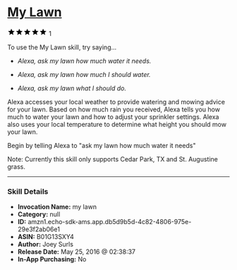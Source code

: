# [My Lawn](http://alexa.amazon.com/#skills/amzn1.echo-sdk-ams.app.db5d9b5d-4c82-4806-975e-29e3f2ab06e1)
![5 stars](../../images/ic_star_black_18dp_1x.png)![5 stars](../../images/ic_star_black_18dp_1x.png)![5 stars](../../images/ic_star_black_18dp_1x.png)![5 stars](../../images/ic_star_black_18dp_1x.png)![5 stars](../../images/ic_star_black_18dp_1x.png) 1

To use the My Lawn skill, try saying...

* *Alexa, ask my lawn how much water it needs.*

* *Alexa, ask my lawn how much I should water.*

* *Alexa, ask my lawn what I should do.*

Alexa accesses your local weather to provide watering and mowing advice for your lawn. Based on how much rain you received, Alexa tells you how much to water your lawn and how to adjust your sprinkler settings. Alexa also uses your local temperature to determine what height you should mow your lawn.

Begin by telling Alexa to "ask my lawn how much water it needs"

Note: Currently this skill only supports Cedar Park, TX and St. Augustine grass.

***

### Skill Details

* **Invocation Name:** my lawn
* **Category:** null
* **ID:** amzn1.echo-sdk-ams.app.db5d9b5d-4c82-4806-975e-29e3f2ab06e1
* **ASIN:** B01G13SXY4
* **Author:** Joey Surls
* **Release Date:** May 25, 2016 @ 02:38:37
* **In-App Purchasing:** No
